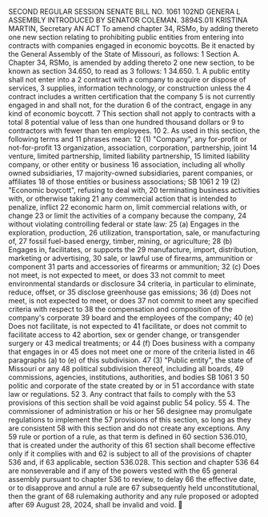 SECOND REGULAR SESSION
SENATE BILL NO. 1061
102ND GENERA L ASSEMBLY
INTRODUCED BY SENATOR COLEMAN.
3894S.01I KRISTINA MARTIN, Secretary
AN ACT
To amend chapter 34, RSMo, by adding thereto one new section relating to prohibiting public
entities from entering into contracts with companies engaged in economic boycotts.
Be it enacted by the General Assembly of the State of Missouri, as follows:
1 Section A. Chapter 34, RSMo, is amended by adding thereto
2 one new section, to be known as section 34.650, to read as
3 follows:
1 34.650. 1. A public entity shall not enter into a
2 contract with a company to acquire or dispose of services,
3 supplies, information technology, or construction unless the
4 contract includes a written certification that the company
5 is not currently engaged in and shall not, for the duration
6 of the contract, engage in any kind of economic boycott.
7 This section shall not apply to contracts with a total
8 potential value of less than one hundred thousand dollars or
9 to contractors with fewer than ten employees.
10 2. As used in this section, the following terms and
11 phrases mean:
12 (1) "Company", any for-profit or not-for-profit
13 organization, association, corporation, partnership, joint
14 venture, limited partnership, limited liability partnership,
15 limited liability company, or other entity or business
16 association, including all wholly owned subsidiaries,
17 majority-owned subsidiaries, parent companies, or affiliates
18 of those entities or business associations;
SB 1061 2
19 (2) "Economic boycott", refusing to deal with,
20 terminating business activities with, or otherwise taking
21 any commercial action that is intended to penalize, inflict
22 economic harm on, limit commercial relations with, or change
23 or limit the activities of a company because the company,
24 without violating controlling federal or state law:
25 (a) Engages in the exploration, production,
26 utilization, transportation, sale, or manufacturing of,
27 fossil fuel-based energy, timber, mining, or agriculture;
28 (b) Engages in, facilitates, or supports the
29 manufacture, import, distribution, marketing or advertising,
30 sale, or lawful use of firearms, ammunition or component
31 parts and accessories of firearms or ammunition;
32 (c) Does not meet, is not expected to meet, or does
33 not commit to meet environmental standards or disclosure
34 criteria, in particular to eliminate, reduce, offset, or
35 disclose greenhouse gas emissions;
36 (d) Does not meet, is not expected to meet, or does
37 not commit to meet any specified criteria with respect to
38 the compensation and composition of the company's corporate
39 board and the employees of the company;
40 (e) Does not facilitate, is not expected to
41 facilitate, or does not commit to facilitate access to
42 abortion, sex or gender change, or transgender surgery or
43 medical treatments; or
44 (f) Does business with a company that engages in or
45 does not meet one or more of the criteria listed in
46 paragraphs (a) to (e) of this subdivision.
47 (3) "Public entity", the state of Missouri or any
48 political subdivision thereof, including all boards,
49 commissions, agencies, institutions, authorities, and bodies
SB 1061 3
50 politic and corporate of the state created by or in
51 accordance with state law or regulations.
52 3. Any contract that fails to comply with the
53 provisions of this section shall be void against public
54 policy.
55 4. The commissioner of administration or his or her
56 designee may promulgate regulations to implement the
57 provisions of this section, so long as they are consistent
58 with this section and do not create any exceptions. Any
59 rule or portion of a rule, as that term is defined in
60 section 536.010, that is created under the authority of this
61 section shall become effective only if it complies with and
62 is subject to all of the provisions of chapter 536 and, if
63 applicable, section 536.028. This section and chapter 536
64 are nonseverable and if any of the powers vested with the
65 general assembly pursuant to chapter 536 to review, to delay
66 the effective date, or to disapprove and annul a rule are
67 subsequently held unconstitutional, then the grant of
68 rulemaking authority and any rule proposed or adopted after
69 August 28, 2024, shall be invalid and void.
